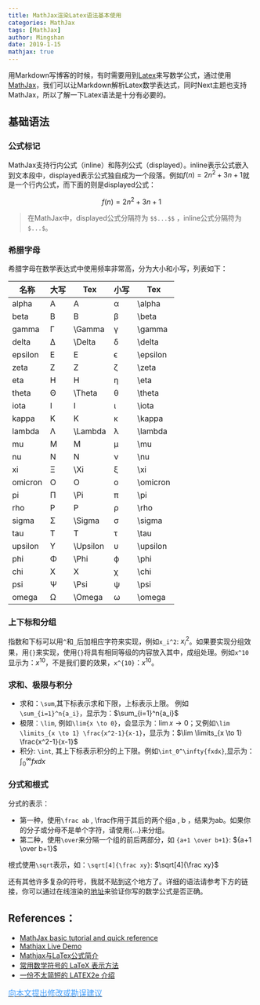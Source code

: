 ```yaml
---
title: MathJax渲染Latex语法基本使用
categories: MathJax
tags: [MathJax]
author: Mingshan
date: 2019-1-15
mathjax: true
---
```


用Markdown写博客的时候，有时需要用到[Latex](https://www.latex-project.org/)来写数学公式，通过使用[MathJax](https://www.mathjax.org)，我们可以让Markdown解析Latex数学表达式，同时Next主题也支持MathJax，所以了解一下Latex语法是十分有必要的。

<!-- more -->

## 基础语法

### 公式标记

MathJax支持行内公式（inline）和陈列公式（displayed）。inline表示公式嵌入到文本段中，displayed表示公式独自成为一个段落。例如$f(n)=2n^2+3n+1$就是一个行内公式，而下面的则是displayed公式：

$$f(n)=2n^2+3n+1$$

> 在MathJax中，displayed公式分隔符为 ```$$...$$``` ，inline公式分隔符为```$...$```。

### 希腊字母

希腊字母在数学表达式中使用频率非常高，分为大小和小写，列表如下：

名称 |   大写  | Tex |  小写 | Tex
---|---|---|---|---
alpha    |    A   |     A     |     α    |   \alpha
beta     |    B   |     B     |     β    |   \beta
gamma    |    Γ   |   \Gamma  |     γ    |   \gamma
delta    |    Δ   |   \Delta  |     δ    |   \delta
epsilon  |    E   |     E     |     ϵ    |   \epsilon
zeta     |    Z   |     Z     |     ζ    |   \zeta
eta      |    H   |     H     |     η    |   \eta
theta    |    Θ   |   \Theta  |     θ    |   \theta
iota     |    I   |     I     |     ι    |   \iota
kappa    |    K   |     K     |     κ    |   \kappa
lambda   |    Λ   |  \Lambda  |     λ    |   \lambda
mu       |    M   |     M     |     μ    |   \mu
nu       |    N   |     N     |     ν    |   \nu
xi       |    Ξ   |    \Xi    |     ξ    |   \xi
omicron  |    O   |     O     |     ο    |   \omicron
pi       |    Π   |    \Pi    |     π    |   \pi
rho      |    P   |     P     |     ρ    |   \rho
sigma    |    Σ   |   \Sigma  |     σ    |   \sigma
tau      |    T   |     T     |     τ    |   \tau
upsilon  |    Υ   |  \Upsilon |     υ    |   \upsilon
phi      |    Φ   |    \Phi   |     ϕ    |   \phi
chi      |    X   |     X     |     χ    |   \chi
psi      |    Ψ   |    \Psi   |     ψ    |   \psi
omega    |    Ω   |   \Omega  |     ω    | \omega 


### 上下标和分组
指数和下标可以用`^`和`_`后加相应字符来实现，例如`x_i^2`: $x_i^2$。如果要实现分组效果，用`{}`来实现，使用`{}`将具有相同等级的内容放入其中，成组处理。例如`x^10`显示为：$x^10$，不是我们要的效果，`x^{10}`：$x^{10}$。

### 求和、极限与积分

- 求和：`\sum`,其下标表示求和下限，上标表示上限。 例如`\sum_{i=1}^n{a_i}`，显示为：$\sum_{i=1}^n{a_i}$
- 极限：`\lim`, 例如`\lim{x \to 0}`，会显示为：$\lim{x \to 0}$；又例如`\lim \limits_{x \to 1} \frac{x^2-1}{x-1}`，显示为：$\lim \limits_{x \to 1} \frac{x^2-1}{x-1}$
- 积分:  `\int`, 其上下标表示积分的上下限。例如`\int_0^\infty{fxdx}`,显示为：$\int_0^\infty{fxdx}$

### 分式和根式

分式的表示：

- 第一种，使用`\frac ab` , \frac作用于其后的两个组a , b ，结果为ab。如果你的分子或分母不是单个字符，请使用{...}来分组。
- 第二种，使用`\over`来分隔一个组的前后两部分，如 `{a+1 \over b+1}`: ${a+1 \over b+1}$

根式使用`\sqrt`表示，如：`\sqrt[4]{\frac xy}`: $\sqrt[4]{\frac xy}$


还有其他许多复杂的符号，我就不贴到这个地方了。详细的语法请参考下方的链接，你可以通过在线渲染的[地址](https://www.mathjax.org/#demo)来验证你写的数学公式是否正确。

## References：

- [MathJax basic tutorial and quick reference](https://math.meta.stackexchange.com/questions/5020/mathjax-basic-tutorial-and-quick-reference)
- [Mathjax Live Demo](https://www.mathjax.org/#demo)
- [Mathjax与LaTex公式简介](https://www.cnblogs.com/linxd/p/4955530.html)
- [常用数学符号的 LaTeX 表示方法](http://www.mohu.org/info/symbols/symbols.htm)
- [一份不太简短的 LATEX2e 介绍](http://www.mohu.org/info/lshort-cn.pdf)


[<font size=3 color="#409EFF">向本文提出修改或勘误建议</font>](https://github.com/mstao/mstao.github.io/blob/hexo/source/_posts/MathJax.md)
